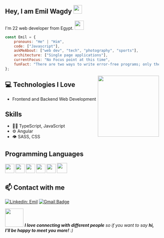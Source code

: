 ## Hey, I am Emil Wagdy <img src="https://media.giphy.com/media/hvRJCLFzcasrR4ia7z/giphy.gif" width="28px" height="28px"> 

I'm 22 web developer from Egypt. <img src="https://media.giphy.com/media/WUlplcMpOCEmTGBtBW/giphy.gif" width="30"> 

```javascript
const Emil = {
    pronouns: "He" | "Him",
    code: ["Javascript"],
    askMeAbout: ["web dev", "tech", "photography", "sports"],
    architecture: ["Single page applications"],
    currentFocus: "No Focus point at this time",
    funFact: "There are two ways to write error-free programs; only the third one works"
};
```
<img align='right' src='https://media.giphy.com/media/bcKmIWkUMCjVm/giphy.gif' width='200"'>

## 💻 Technologies I Love
* Frontend and Backend Web Development

## Skills
- 👨‍💻 TypeScript, JavaScript
- ⚙️ Angular
- 👁️ SASS, CSS


## Programming Languages
<img src = 'https://github.com/MarikIshtar007/MarikIshtar007/blob/master/images/cpp.svg' width='30'/> <img src = 'https://github.com/MarikIshtar007/MarikIshtar007/blob/master/images/python2.png' height='30'/>  <img src = 'https://github.com/MarikIshtar007/MarikIshtar007/blob/master/images/html.svg' width='30'/> <img src = 'https://github.com/MarikIshtar007/MarikIshtar007/blob/master/images/css.svg' width='30'/> <img src = 'https://github.com/MarikIshtar007/MarikIshtar007/blob/master/images/js.svg' width='30'/> <img src = 'https://github.com/MarikIshtar007/MarikIshtar007/blob/master/images/bootstrap.svg' width='33'/> 


## 📫 Contact with me 
[![Linkedin: Emil](https://img.shields.io/badge/-Emil-blue?style=flat-square&logo=Linkedin&logoColor=white&link=https://www.linkedin.com/in/emilwagdy200/)](https://www.linkedin.com/in/emilwagdy200/)
[![Gmail Badge](https://img.shields.io/badge/-emilwagdy11-c14438?style=flat-square&logo=Gmail&logoColor=white&link=mailto:emilwagdy11@gmail.com)](mailto:emilwagdy11@gmail.com)


<img src="https://media.giphy.com/media/LnQjpWaON8nhr21vNW/giphy.gif" width="60"> <em><b>I love connecting with different people</b> so if you want to say <b>hi, I'll be happy to meet you more!</b> :)</em>

